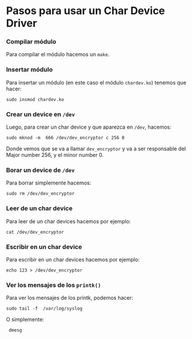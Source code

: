 # Pasos para usar un Char Device Driver

### Compilar módulo
Para compilar el módulo hacemos un `make`.

### Insertar módulo
Para insertar un módulo (en este caso el módulo `chardev.ko`) tenemos que hacer:
```
sudo insmod chardev.ko
```

### Crear un device en `/dev`
Luego, para crear un char device y que aparezca en `/dev`, hacemos:

```
sudo mknod -m  666 /dev/dev_encryptor c 256 0
```

Donde vemos que se va a llamar `dev_encryptor` y va a ser responsable del Major number 256, y el minor number 0.

### Borar un device de `/dev`
Para borrar simplemente hacemos:

```
sudo rm /dev/dev_encryptor
```

### Leer de un char device
Para leer de un char devices hacemos por ejemplo:

```
cat /dev/dev_encryptor
```

### Escribir en un char device
Para escribir en un char devices hacemos por ejemplo:

```
echo 123 > /dev/dev_encryptor
```

### Ver los mensajes de los `printk()`
Para ver los mensajes de los printk, podemos hacer:

```
sudo tail -f  /var/log/syslog
```


O simplemente:

```
 dmesg
```

	